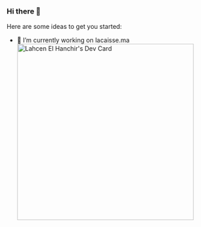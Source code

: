### Hi there 👋


Here are some ideas to get you started:

- 🔭 I’m currently working on lacaisse.ma
<a href="https://app.daily.dev/lahcen_lh"><img src="https://api.daily.dev/devcards/fcc2d2a7902a42fa9e489fcc15ac8ecc.png?r=9im" width="400" alt="Lahcen El Hanchir's Dev Card"/></a>
